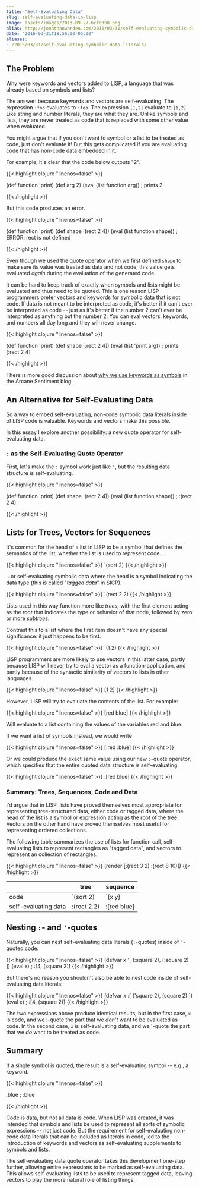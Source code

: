 ```yaml
---
title: "Self-Evaluating Data"
slug: self-evaluating-data-in-lisp
image: assets/images/2013-09-27-bcfd3b8.png
alias: http://jonathanwarden.com/2016/03/31/self-evaluating-symbolic-data-literals/
date: "2016-03-31T18:56:00-05:00"
aliases:
- /2016/03/31/self-evaluating-symbolic-data-literals/
---
```



## The Problem

Why were keywords and vectors added to LISP, a language that was already based on symbols and lists?

The answer: because keywords and vectors are self-evaluating. The expression `:foo` evaluates to `:foo`. The expression `[1,2]` evaluate to `[1,2]`. Like string and number literals, they are what they are. Unlike symbols and lists, they are never treated as code that is replaced with some other value when evaluated.

You might argue that if you don't want to symbol or a list to be treated as code, just don't evaluate it!  But this gets complicated if you are evaluating code that has non-code data embedded in it.

For example, it's clear that the code below outputs "2".

{{< highlight clojure "linenos=false" >}}

(def function 'print)
(def arg 2)
(eval (list function arg))
; prints 2

{{< /highlight >}}


But this code produces an error.

{{< highlight clojure "linenos=false" >}}

(def function 'print)
(def shape '(rect 2 4))
(eval (list function shape))
; ERROR: rect is not defined

{{< /highlight >}}

Even though we used the quote operator when we first defined `shape` to make sure its value was treated as data and not code, this value gets evaluated <em>again</em> during the evaluation of the generated code.

It can be hard to keep track of exactly when symbols and lists might be evaluated and thus need to be quoted. This is one reason LISP programmers prefer vectors and keywords for symbolic data that is not code. If data is not meant to be interpreted as code, it's better if it can't ever be interpreted as code -- just as it's better if the number 2 can't ever be interpreted as anything but the number 2. You can eval vectors, keywords, and numbers all day long and they will never change.

{{< highlight clojure "linenos=false" >}}

(def function 'print)
(def shape [:rect 2 4])
(eval (list 'print arg))
; prints [:rect 2 4]

{{< /highlight >}}

There is more good discussion about [why we use keywords as symbols](http://arcanesentiment.blogspot.com/2011/08/why-use-keywords-as-symbols.html) in the Arcane Sentiment blog.

## An Alternative for Self-Evaluating Data

So a way to embed self-evaluating, non-code symbolic data literals inside of LISP code is valuable. Keywords and vectors make this possible.

In this essay I explore another possibility: a new quote operator for self-evaluating data.

### `:` as the Self-Evaluating Quote Operator

First, let's make the `:` symbol work just like `'`, but the resulting data structure is self-evaluating.

{{< highlight clojure "linenos=false" >}}

(def function 'print)
(def shape :(rect 2 4))
(eval (list function shape))
; :(rect 2 4)

{{< /highlight >}}

## Lists for Trees, Vectors for Sequences

It's common for the head of a list in LISP to be a symbol that defines the semantics of the list, whether the list is used to represent code...

{{< highlight clojure "linenos=false" >}}
'(sqrt 2)
{{< /highlight >}}

...or self-evaluating symbolic data where the head is a symbol indicating the data type (this is called "<em>tagged data</em>" in SICP). 

{{< highlight clojure "linenos=false" >}}
`(rect 2 2)
{{< /highlight >}}

Lists used in this way function more like <em>trees</em>, with the first element acting as the <em>root</em> that indicates the type or behavior of that node, followed by zero or more <em>subtrees</em>.

Contrast this to a list where the first item doesn't have any special significance: it just happens to be first.

{{< highlight clojure "linenos=false" >}}
`(1 2)
{{< /highlight >}}

LISP programmers are more likely to use vectors in this latter case, partly because LISP will never try to eval a vector as a function-application, and partly because of the syntactic similarity of vectors to lists in other languages.

{{< highlight clojure "linenos=false" >}}
[1 2]
{{< /highlight >}}

However, LISP will try to evaluate the contents of the list. For example:

{{< highlight clojure "linenos=false" >}}
[red blue]
{{< /highlight >}}

Will evaluate to a list containing the values of the variables red and blue. 

If we want a list of symbols instead, we would write

{{< highlight clojure "linenos=false" >}}
[:red :blue]
{{< /highlight >}}

Or we could produce the exact same value using our new `:`-quote operator, which specifies that the entire quoted data structure is self-evaluating.

{{< highlight clojure "linenos=false" >}}
:[red blue]
{{< /highlight >}}

### Summary: Trees, Sequences, Code and Data



I'd argue that in LISP, lists have proved themselves most appropriate for representing tree-structured data, either code or tagged data, where the head of the list is a symbol or expression acting as the root of the tree. Vectors on the other hand have proved themselves most useful for representing ordered collections.



The following table summarizes the use of lists for function call, self-evaluating lists to represent rectangles as "tagged data", and vectors to represent an collection of rectangles.

{{< highlight clojure "linenos=false" >}}
(render [:(rect 3 2) :(rect 8 10)])
{{< /highlight >}}


|                         |  tree          | sequence      
| ------                  |----------------|---------------
| code                    |    `(sqrt 2)   | `[x y]        
| self-evaluating data    |  :(rect 2 2)   | :[red blue]   







## Nesting `:`- and `'`-quotes

Naturally, you can nest self-evaluating data literals (`:`-quotes) inside of `'`-quoted code:

{{< highlight clojure "linenos=false" >}}
(defvar x '[ (:square 2), (:square 2) ])
(eval x)
; :[4, (square 2)]
{{< /highlight >}}

But there's no reason you shouldn't also be able to nest code inside of self-evaluating data literals:

{{< highlight clojure "linenos=false" >}}
(defvar x :[ ('square 2), (square 2) ])
(eval x)
; :[4, (square 2)]
{{< /highlight >}}

The two expressions above produce identical results, but in the first case, `x` is code, and we :-quote the part that we <em>don't</em> want to be evaluated as code. In the second case, `x` is self-evaluating data, and we '-quote the part that we <em>do</em> want to be treated as code.

## Summary



If a single symbol is quoted, the result is a self-evaluating symbol -- e.g., a keyword.

{{< highlight clojure "linenos=false" >}}

:blue
; :blue

{{< /highlight >}}

Code is data, but not all data is code. When LISP was created, it was intended that symbols and lists be used to represent all sorts of symbolic expressions -- not just code. But the requirement for self-evaluating non-code data literals that can be included as literals in code, led to the introduction of keywords and vectors as self-evaluating supplements to symbols and lists.

The self-evaluating data quote operator takes this development one-step further, allowing entire expressions to be marked as self-evaluating data. This allows self-evaluating lists to be used to represent tagged data, leaving vectors to play the more natural role of listing things.